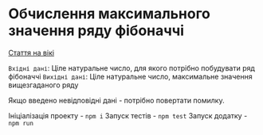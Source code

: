 # Обчислення максимального значення ряду фібоначчі

[Стаття на вікі](https://ru.wikipedia.org/wiki/%D0%A7%D0%B8%D1%81%D0%BB%D0%B0_%D0%A4%D0%B8%D0%B1%D0%BE%D0%BD%D0%B0%D1%87%D1%87%D0%B8)

`Вхідні дані`: Ціле натуральне число, для якого потрібно побудувати ряд фібоначчі
`Вихідні дані`: Ціле натуральне число, максимальне значення вищезгаданого ряду

Якщо введено невідповідні дані - потрібно повертати помилку.

Ініціалізація проекту - `npm i`
Запуск тестів - `npm test`
Запуск додатку - `npm run`
